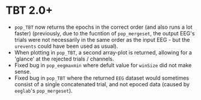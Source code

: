 # TBT 2.0+

- `pop_TBT` now returns the epochs in the correct order (and also runs a lot faster) (previously, due to the fucntion of `pop_mergeset`, the output EEG's trials were not necessarily in the same order as the input EEG - but the `urevents` could have been used as usual).
- When plotting in `pop_TBT`, a second array-plot is returned, allowing for a 'glance' at the rejected trials / channels.
- Fixed bug in `pop_eegmaxmin` where defult value for `winSize` did not make sense.
- Fixed bug in `pop_TBT` where the returned `EEG` dataset would sometimes consist of a single concatenated trial, and not epoced data (caused by `eeglab`'s `pop_mergeset`).
